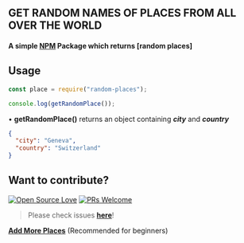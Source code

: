## GET RANDOM NAMES OF PLACES FROM ALL OVER THE WORLD

#### A simple [NPM](https://www.npmjs.com/package/random-places) Package which returns [random places]

## Usage

```js
const place = require("random-places");

console.log(getRandomPlace());
```

• <b> getRandomPlace()</b> returns an object containing <b><i>city</i></b> and <b><i>country</i></b>
</br>

```json
{
  "city": "Geneva",
  "country": "Switzerland"
}
```

## Want to contribute?

[![Open Source Love](https://badges.frapsoft.com/os/v2/open-source.svg?v=103)](https://github.com/Gautam-Arora24) [![PRs Welcome](https://img.shields.io/badge/PRs-welcome-brightgreen.svg?style=flat&logo=github)](https://github.com/Gautam-Arora24/random-places/pulls)

> Please check issues **[here](https://github.com/Gautam-Arora24/random-places/issues)**!

**[Add More Places](https://github.com/Gautam-Arora24/random-places/issues/)** (Recommended for beginners)
